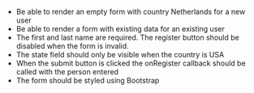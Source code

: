 - Be able to render an empty form with country Netherlands for a new user
- Be able to render a form with existing data for an existing user
- The first and last name are required. The register button should be disabled when the form is invalid.
- The state field should only be visible when the country is USA
- When the submit button is clicked the onRegister callback should be called with the person entered
- The form should be styled using Bootstrap
